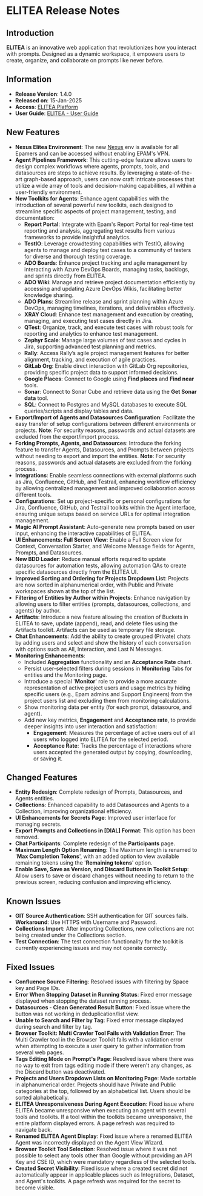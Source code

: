 # ELITEA Release Notes

## Introduction

**ELITEA** is an innovative web application that revolutionizes how you interact with prompts. Designed as a dynamic workspace, it empowers users to create, organize, and collaborate on prompts like never before.

## Information

* **Release Version**: 1.4.0
* **Released on**: 15-Jan-2025
* **Access**: [ELITEA Platform](https://nexus.elitea.ai)
* **User Guide**: [ELITEA - User Guide](../user-guide/intro.md) 

## New Features

* **Nexus Elitea Environment**: The new [Nexus](https://nexus.elitea.ai) env is available for all Epamers and can be accessed without enabling EPAM's VPN.
* **Agent Pipelines Framework**: This cutting-edge feature allows users to design complex workflows where agents, prompts, tools, and datasources are steps to achieve results. By leveraging a state-of-the-art graph-based approach, users can now craft intricate processes that utilize a wide array of tools and decision-making capabilities, all within a user-friendly environment.  
* **New Toolkits for Agents**: Enhance agent capabilities with the introduction of several powerful new toolkits, each designed to streamline specific aspects of project management, testing, and documentation:
    * **Report Portal**: Integrate with Epam's Report Portal for real-time test reporting and analysis, aggregating test results from various frameworks to provide insightful analytics.
    * **TestIO**: Leverage crowdtesting capabilities with TestIO, allowing agents to manage and deploy test cases to a community of testers for diverse and thorough testing coverage.
    * **ADO Boards**: Enhance project tracking and agile management by interacting with Azure DevOps Boards, managing tasks, backlogs, and sprints directly from ELITEA.
    * **ADO Wiki**: Manage and retrieve project documentation efficiently by accessing and updating Azure DevOps Wikis, facilitating better knowledge sharing.
    * **ADO Plans**: Streamline release and sprint planning within Azure DevOps, managing timelines, iterations, and deliverables effectively.
    * **XRAY Cloud**: Enhance test management and execution by creating, managing, and executing test cases directly in Jira.
    * **QTest**: Organize, track, and execute test cases with robust tools for reporting and analytics to enhance test management.
    * **Zephyr Scale**: Manage large volumes of test cases and cycles in Jira, supporting advanced test planning and metrics.
    * **Rally**: Access Rally’s agile project management features for better alignment, tracking, and execution of agile practices.
    * **GitLab Org**: Enable direct interaction with GitLab Org repositories, providing specific project data to support informed decisions.
    * **Google Places**: Connect to Google using **Find places** and **Find near** tools.
    * **Sonar**: Connect to Sonar Cube and retrieve data using the **Get Sonar data** tool.
    * **SQL**: Connect to Postgres and MySQL databases to execute SQL queries/scripts and display tables and data.
* **Export/Import of Agents and Datasources Configuration**: Facilitate the easy transfer of setup configurations between different environments or projects. **Note**: For security reasons, passwords and actual datasets are excluded from the export/import process.
* **Forking Prompts, Agents, and Datasources**: Introduce the forking feature to transfer Agents, Datasources, and Prompts between projects without needing to export and import the entities. **Note**: For security reasons, passwords and actual datasets are excluded from the forking process.
* **Integrations**: Enable seamless connections with external platforms such as Jira, Confluence, GitHub, and Testrail, enhancing workflow efficiency by allowing centralized management and improved collaboration across different tools.
* **Configurations**: Set up project-specific or personal configurations for Jira, Confluence, GitHub, and Testrail toolkits within the Agent interface, ensuring unique setups based on service URLs for optimal integration management.
* **Magic AI Prompt Assistant**: Auto-generate new prompts based on user input, enhancing the interactive capabilities of ELITEA.
* **UI Enhancements: Full Screen View**: Enable a Full Screen view for Context, Conversation Starter, and Welcome Message fields for Agents, Prompts, and Datasources.
* **New BDD Loader**: Reduce manual efforts required to update datasources for automation tests, allowing automation QAs to create specific datasources directly from the ELITEA UI.
* **Improved Sorting and Ordering for Projects Dropdown List**: Projects are now sorted in alphanumerical order, with Public and Private workspaces shown at the top of the list.
* **Filtering of Entities by Author within Projects**: Enhance navigation by allowing users to filter entities (prompts, datasources, collections, and agents) by author.
* **Artifacts**: Introduce a new feature allowing the creation of Buckets in ELITEA to save, update (append), read, and delete files using the Artifacts toolkit. Artifacts can be used as temporary file storage.
* **Chat Enhancements**: Add the ability to create grouped (Private) chats by adding users and select and show the history of each conversation with options such as All, Interaction, and Last N Messages.
* **Monitoring Enhancements**:
    * Included **Aggregation** functionality and an **Acceptance Rate** chart.
    * Persist user-selected filters during sessions in **Monitoring** Tabs for entities and the Monitoring page.
    * Introduce a special '**Monitor**' role to provide a more accurate representation of active project users and usage metrics by hiding specific users (e.g., Epam admins and Support Engineers) from the project users list and excluding them from monitoring calculations.
    * Show monitoring data per entity (for each prompt, datasource, and agent).
    * Add new key metrics, **Engagement** and **Acceptance rate**, to provide deeper insights into user interaction and satisfaction:
        * **Engagement**: Measures the percentage of active users out of all users who logged into ELITEA for the selected period.
        * **Acceptance Rate**: Tracks the percentage of interactions where users accepted the generated output by copying, downloading, or saving it.

## Changed Features

* **Entity Redesign**: Complete redesign of Prompts, Datasources, and Agents entities.
* **Collections**: Enhanced capability to add Datasources and Agents to a Collection, improving organizational efficiency.
* **UI Enhancements for Secrets Page**: Improved user interface for managing secrets.
* **Export Prompts and Collections in [DIAL] Format**: This option has been removed.
* **Chat Participants**: Complete redesign of the **Participants** page.
* **Maximum Length Option Renaming**: The Maximum length is renamed to '**Max Completion Tokens**', with an added option to view available remaining tokens using the '**Remaining tokens**' option.
* **Enable Save, Save as Version, and Discard Buttons in Toolkit Setup**: Allow users to save or discard changes without needing to return to the previous screen, reducing confusion and improving efficiency.

## Known Issues

* **GIT Source Authentication**: SSH authentication for GIT sources fails. **Workaround**: Use HTTPS with Username and Password.
* **Collections Import**: After importing Collections, new collections are not being created under the Collections section.
* **Test Connection**: The test connection functionality for the toolkit is currently experiencing issues and may not operate correctly.

## Fixed Issues

* **Confluence Source Filtering**: Resolved issues with filtering by Space key and Page IDs.
* **Error When Stopping Dataset in Running Status**: Fixed error message displayed when stopping the dataset running process.
* **Datasources - Clean Generated Result Button**: Fixed issue where the button was not working in deduplication/list view.
* **Unable to Search and Filter by Tag**: Fixed error message displayed during search and filter by tag.
* **Browser Toolkit: Multi Crawler Tool Fails with Validation Error**: The Multi Crawler tool in the Browser Toolkit fails with a validation error when attempting to execute a user query to gather information from several web pages.
* **Tags Editing Mode on Prompt's Page**: Resolved issue where there was no way to exit from tags editing mode if there weren't any changes, as the Discard button was deactivated.
* **Projects and Users Dropdown Lists on Monitoring Page**: Made sortable in alphanumerical order. Projects should have Private and Public categories at the top, followed by an alphabetical list. Users should be sorted alphabetically.
* **ELITEA Unresponsiveness During Agent Execution**: Fixed issue where ELITEA became unresponsive when executing an agent with several tools and toolkits. If a tool within the toolkits became unresponsive, the entire platform displayed errors. A page refresh was required to navigate back.
* **Renamed ELITEA Agent Display**: Fixed issue where a renamed ELITEA Agent was incorrectly displayed on the Agent View Wizard.
* **Browser Toolkit Tool Selection**: Resolved issue where it was not possible to select any tools other than Google without providing an API Key and CSE ID, which were mandatory regardless of the selected tools.
* **Created Secret Visibility**: Fixed issue where a created secret did not automatically appear in applicable places such as Integrations, Dataset, and Agent's toolkits. A page refresh was required for the secret to become visible.